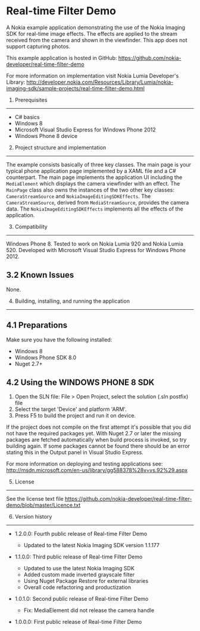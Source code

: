 Real-time Filter Demo
=====================

A Nokia example application demonstrating the use of the Nokia Imaging SDK for
real-time image effects. The effects are applied to the stream received from the
camera and shown in the viewfinder. This app does not support capturing photos. 

This example application is hosted in GitHub:
https://github.com/nokia-developer/real-time-filter-demo

For more information on implementation visit Nokia Lumia Developer's Library:
http://developer.nokia.com/Resources/Library/Lumia/nokia-imaging-sdk/sample-projects/real-time-filter-demo.html


1. Prerequisites
-------------------------------------------------------------------------------

* C# basics
* Windows 8
* Microsoft Visual Studio Express for Windows Phone 2012
* Windows Phone 8 device


2. Project structure and implementation
-------------------------------------------------------------------------------

The example consists basically of three key classes. The main page is your
typical phone application page implemented by a XAML file and a C# counterpart.
The main page implements the application UI including the `MediaElement` which
displays the camera viewfinder with an effect. The `MainPage` class also owns
the instances of the two other key classes: `CameraStreamSource` and
`NokiaImageEditingSDKEffects`. The `CameraStreamSource`, derived from
`MediaStreamSource`, provides the camera data. The `NokiaImageEditingSDKEffects`
implements all the effects of the application. 


3. Compatibility
-------------------------------------------------------------------------------

Windows Phone 8. Tested to work on Nokia Lumia 920 and Nokia Lumia 520.
Developed with Microsoft Visual Studio Express for Windows Phone 2012.


3.2 Known Issues
----------------

None.


4. Building, installing, and running the application
-------------------------------------------------------------------------------

4.1 Preparations
----------------

Make sure you have the following installed:

* Windows 8
* Windows Phone SDK 8.0
* Nuget 2.7+

4.2 Using the WINDOWS PHONE 8 SDK
---------------------------------

1. Open the SLN file:
   File > Open Project, select the solution (.sln postfix) file
2. Select the target 'Device' and platform 'ARM'.
3. Press F5 to build the project and run it on device.

If the project does not compile on the first attempt it's possible that you
did not have the required packages yet. With Nuget 2.7 or later the missing
packages are fetched automatically when build process is invoked, so try
building again. If some packages cannot be found there should be an
error stating this in the Output panel in Visual Studio Express.

For more information on deploying and testing applications see:
http://msdn.microsoft.com/en-us/library/gg588378%28v=vs.92%29.aspx


5. License
-------------------------------------------------------------------------------

See the license text file
https://github.com/nokia-developer/real-time-filter-demo/blob/master/Licence.txt


6. Version history
-------------------------------------------------------------------------------

* 1.2.0.0: Fourth public release of Real-time Filter Demo
  - Updated to the latest Nokia Imaging SDK version 1.1.177

* 1.1.0.0: Third public release of Real-time Filter Demo
  - Updated to use the latest Nokia Imaging SDK
  - Added custom made inverted grayscale filter
  - Using Nuget Package Restore for external libraries
  - Overall code refactoring and productization

* 1.0.1.0: Second public release of Real-time Filter Demo
  - Fix: MediaElement did not release the camera handle
  
* 1.0.0.0: First public release of Real-time Filter Demo
